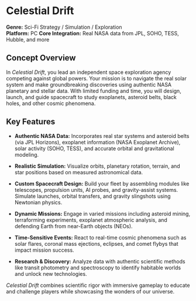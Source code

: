 # Celestial Drift

**Genre:** Sci-Fi Strategy / Simulation / Exploration  
**Platform:** PC 
**Core Integration:** Real NASA data from JPL, SOHO, TESS, Hubble, and more  

## Concept Overview

In *Celestial Drift*, you lead an independent space exploration agency competing against global powers. Your mission is to navigate the real solar system and make groundbreaking discoveries using authentic NASA planetary and stellar data. With limited funding and time, you will design, launch, and guide spacecraft to study exoplanets, asteroid belts, black holes, and other cosmic phenomena.

## Key Features

- **Authentic NASA Data:** Incorporates real star systems and asteroid belts (via JPL Horizons), exoplanet information (NASA Exoplanet Archive), solar activity (SOHO, TESS), and accurate orbital and gravitational modeling.

- **Realistic Simulation:** Visualize orbits, planetary rotation, terrain, and star positions based on measured astronomical data.

- **Custom Spacecraft Design:** Build your fleet by assembling modules like telescopes, propulsion units, AI probes, and gravity-assist systems. Simulate launches, orbital transfers, and gravity slingshots using Newtonian physics.

- **Dynamic Missions:** Engage in varied missions including asteroid mining, terraforming experiments, exoplanet atmospheric analysis, and defending Earth from near-Earth objects (NEOs).

- **Time-Sensitive Events:** React to real-time cosmic phenomena such as solar flares, coronal mass ejections, eclipses, and comet flybys that impact mission success.

- **Research & Discovery:** Analyze data with authentic scientific methods like transit photometry and spectroscopy to identify habitable worlds and unlock new technologies.


*Celestial Drift* combines scientific rigor with immersive gameplay to educate and challenge players while showcasing the wonders of our universe.
